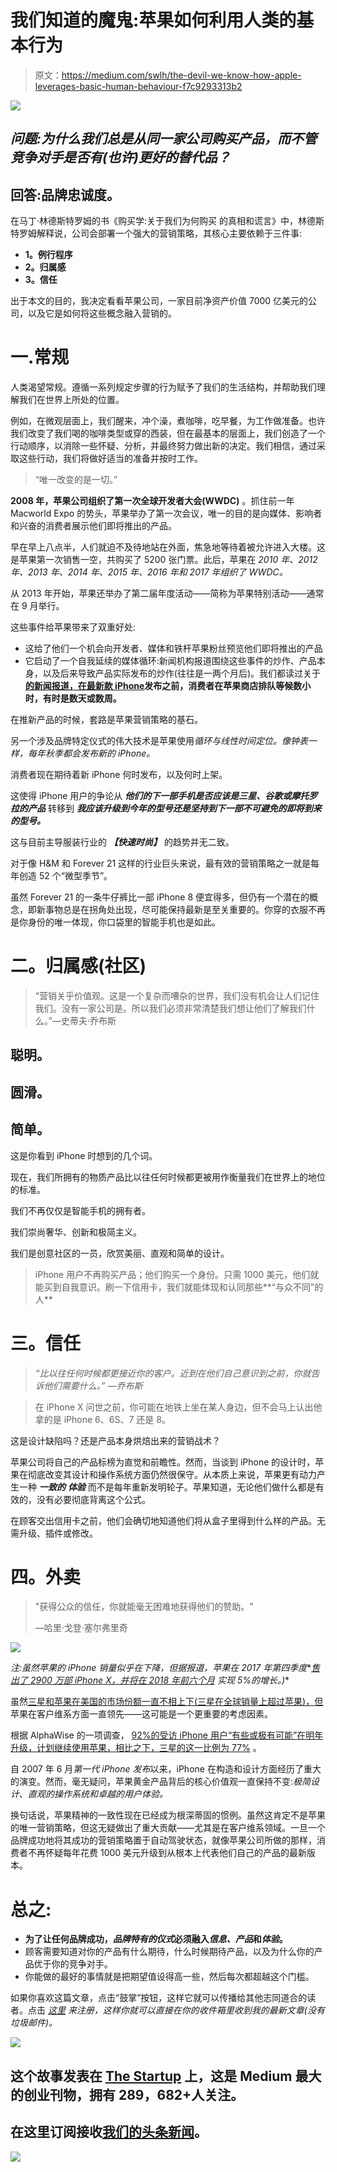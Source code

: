 # 我们知道的魔鬼:苹果如何利用人类的基本行为

> 原文：<https://medium.com/swlh/the-devil-we-know-how-apple-leverages-basic-human-behaviour-f7c9293313b2>

![](img/95a4c4c2120f36a89038499396fc5638.png)

## **问题:为什么我们总是从同一家公司购买产品，而不管竞争对手是否有*(也许)*更好的替代品？**

## **回答:品牌忠诚度。**

在马丁·林德斯特罗姆的书《购买学:关于我们为何购买 的真相和谎言》中，林德斯特罗姆解释说，公司会部署一个强大的营销策略，其核心主要依赖于三件事:

*   **1。例行程序**
*   **2。归属感**
*   **3。信任**

出于本文的目的，我决定看看苹果公司，一家目前净资产价值 7000 亿美元的公司，以及它是如何将这些概念融入营销的。

# 一.常规

人类渴望常规。遵循一系列规定步骤的行为赋予了我们的生活结构，并帮助我们理解我们在世界上所处的位置。

例如，在微观层面上，我们醒来，冲个澡，煮咖啡，吃早餐，为工作做准备。也许我们改变了我们喝的咖啡类型或穿的西装，但在最基本的层面上，我们创造了一个行动顺序，以消除一些怀疑、分析，并最终努力做出新的决定。我们相信，通过采取这些行动，我们将做好适当的准备并按时工作。

> “唯一改变的是一切。”

**2008 年，苹果公司组织了第一次全球开发者大会(WWDC)** 。抓住前一年 Macworld Expo 的势头，苹果举办了第一次会议，唯一的目的是向媒体、影响者和兴奋的消费者展示他们即将推出的产品。

早在早上八点半，人们就迫不及待地站在外面，焦急地等待着被允许进入大楼。这是苹果第一次销售一空，共购买了 5200 张门票。此后，苹果在 *2010 年、2012 年、2013 年、2014 年、2015 年、2016 年和 2017 年组织了 WWDC。*

从 2013 年开始，苹果还举办了第二届年度活动——简称为苹果特别活动——通常在 9 月举行。

这些事件给苹果带来了双重好处:

*   这给了他们一个机会向开发者、媒体和铁杆苹果粉丝预览他们即将推出的产品
*   它启动了一个自我延续的媒体循环:新闻机构报道围绕这些事件的炒作、产品本身，以及后来导致产品实际发布的炒作(往往是一两个月后)。我们都读过关于 [**的新闻报道，在最新款 iPhone**](https://www.cp24.com/world/iphone-5-launch-jams-shops-worldwide-in-global-ritual-1.965514)**发布之前，消费者在苹果商店排队等候数小时，有时是数天或数周。**

在推新产品的时候，套路是苹果营销策略的基石。

另一个涉及品牌特定仪式的伟大技术是苹果使用*循环与线性时间定位。像钟表一样，每年秋季都会发布新的 iPhone。*

消费者现在期待着新 iPhone 何时发布，以及何时上架。

这使得 iPhone 用户的争论从 ***他们的下一部手机是否应该是三星、谷歌或摩托罗拉的产品*** 转移到 ***我应该升级到今年的型号还是坚持到下一部不可避免的即将到来的型号。***

这与目前主导服装行业的 ***【快速时尚】*** 的趋势并无二致。

对于像 H&M 和 Forever 21 这样的行业巨头来说，最有效的营销策略之一就是每年创造 52 个“微型季节”。

虽然 Forever 21 的一条牛仔裤比一部 iPhone 8 便宜得多，但仍有一个潜在的概念，即新事物总是在拐角处出现，尽可能保持最新是至关重要的。你穿的衣服不再是你身份的唯一体现，你口袋里的智能手机也是如此。

# 二。归属感(社区)

> “营销关乎价值观。这是一个复杂而嘈杂的世界，我们没有机会让人们记住我们。没有一家公司是。所以我们必须非常清楚我们想让他们了解我们什么。”—史蒂夫·乔布斯

## **聪明。**

## **圆滑。**

## **简单。**

这是你看到 iPhone 时想到的几个词。

现在，我们所拥有的物质产品比以往任何时候都更被用作衡量我们在世界上的地位的标准。

我们不再仅仅是智能手机的拥有者。

我们崇尚奢华、创新和极简主义。

我们是创意社区的一员，欣赏美丽、直观和简单的设计。

> iPhone 用户不再购买产品；他们购买一个身份。只需 1000 美元，他们就能买到自我意识。刷一下信用卡，我们就能体现和认同那些**“与众不同”的人**

# 三。信任

> *“比以往任何时候都更接近你的客户。近到在他们自己意识到之前，你就告诉他们需要什么。”* *—乔布斯*

> 在 iPhone X 问世之前，你可能在地铁上坐在某人身边，但不会马上认出他拿的是 iPhone 6、6S、7 还是 8。

这是设计缺陷吗？还是产品本身烘焙出来的营销战术？

苹果公司将自己的产品标榜为直觉和前瞻性。然而，当谈到 iPhone 的设计时，苹果在彻底改变其设计和操作系统方面仍然很保守。从本质上来说，苹果更有动力产生一种 ***一致的*** ***体验*** 而不是每年重新发明轮子。苹果知道，无论他们做什么都是有效的，没有必要彻底背离这个公式。

在顾客交出信用卡之前，他们会确切地知道他们将从盒子里得到什么样的产品。无需升级、插件或修改。

# 四。外卖

> "获得公众的信任，你就能毫无困难地获得他们的赞助。"
> 
> —哈里·戈登·塞尔弗里奇

![](img/e972d768c1e0142bdd3e5d520f9314e1.png)

*注:虽然苹果的 iPhone 销量似乎在下降，但据报道，苹果在 2017 年第四季度**[*售出了 2900 万部 iPhone X，并将在 2018 年前六个月*](https://www.forbes.com/sites/gordonkelly/2018/01/21/apple-iphone-x-buy-sales-specs-new-iphone-release-date/#3e6d2e9510cb) *实现 5%的增长。)**

虽然[三星和苹果在美国的市场份额一直不相上下(三星在全球销量上超过苹果)，但](https://techcrunch.com/2017/10/13/ios-and-samsung-market-share-now-tied-in-the-u-s/)苹果在客户维系方面一直领先——这可能是一个更重要的考虑因素。

根据 AlphaWise 的一项调查， [92%的受访 iPhone 用户“有些或极有可能”在明年升级，计划继续使用苹果，相比之下，三星的这一比例为 77%](http://markets.businessinsider.com/news/stocks/apple-stock-price-morgan-stanley-note-2017-5-1002022779-1002022779) 。

自 2007 年 6 月*第一代 iPhone 发布*以来，iPhone 在构造和设计方面经历了重大的演变。然而，毫无疑问，苹果黄金产品背后的核心价值观一直保持不变:*极简设计*、*直观的操作系统和卓越的用户体验。*

换句话说，苹果精神的一致性现在已经成为根深蒂固的惯例。虽然这肯定不是苹果的唯一营销策略，但这无疑做出了重大贡献——尤其是在客户维系领域。一旦一个品牌成功地将其成功的营销策略置于自动驾驶状态，就像苹果公司所做的那样，消费者不再怀疑每年花费 1000 美元升级到从根本上代表他们自己的产品的最新版本。

# **总之:**

*   **为了让任何品牌成功，*品牌特有的仪式*必须融入*信息、产品*和*体验*。**
*   顾客需要知道对你的产品有什么期待，什么时候期待产品，以及为什么你的产品优于你的竞争对手。
*   你能做的最好的事情就是把期望值设得高一些，然后每次都超越这个门槛。

如果你喜欢这篇文章，点击“鼓掌”按钮，这样它就可以传播给其他志同道合的读者。点击 [*这里*](http://eepurl.com/c6wA3T) *来注册，这样你就可以直接在你的收件箱里收到我的最新文章(没有垃圾邮件)。*

![](img/731acf26f5d44fdc58d99a6388fe935d.png)

## 这个故事发表在 [The Startup](https://medium.com/swlh) 上，这是 Medium 最大的创业刊物，拥有 289，682+人关注。

## 在这里订阅接收[我们的头条新闻](http://growthsupply.com/the-startup-newsletter/)。

![](img/731acf26f5d44fdc58d99a6388fe935d.png)